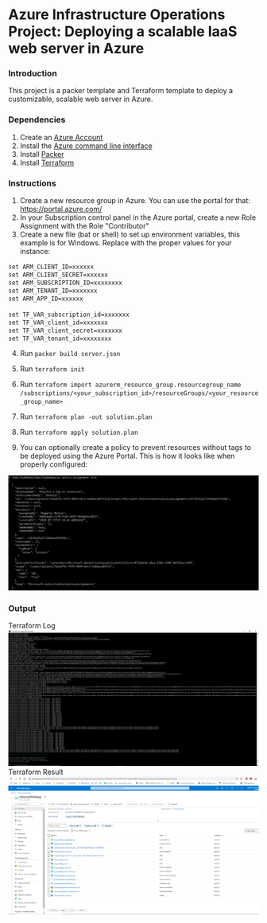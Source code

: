# Azure Infrastructure Operations Project: Deploying a scalable IaaS web server in Azure

### Introduction
This project is a packer template and Terraform template to deploy a customizable, scalable web server in Azure.

### Dependencies
1. Create an [Azure Account](https://portal.azure.com) 
2. Install the [Azure command line interface](https://docs.microsoft.com/en-us/cli/azure/install-azure-cli?view=azure-cli-latest)
3. Install [Packer](https://www.packer.io/downloads)
4. Install [Terraform](https://www.terraform.io/downloads.html)

### Instructions
1. Create a new resource group in Azure. You can use the portal for that: https://portal.azure.com/
2. In your Subscription control panel in the Azure portal, create a new Role Assignment with the Role "Contributor"
3. Create a new file (bat or shell) to set up environment variables, this example is for Windows. Replace with the proper values for your instance:

```
set ARM_CLIENT_ID=xxxxxx
set ARM_CLIENT_SECRET=xxxxxx
set ARM_SUBSCRIPTION_ID=xxxxxxxx
set ARM_TENANT_ID=xxxxxxx
set ARM_APP_ID=xxxxxx

set TF_VAR_subscription_id=xxxxxxx
set TF_VAR_client_id=xxxxxxx
set TF_VAR_client_secret=xxxxxxx
set TF_VAR_tenant_id=xxxxxxxx
```

4. Run `packer build server.json`

5. Run `terraform init`

6. Run `terraform import azurerm_resource_group.resourcegroup_name /subscriptions/<your_subscription_id>/resourceGroups/<your_resource_group_name>`

7. Run `terraform plan -out solution.plan`

8. Run `terraform apply solution.plan`

9. You can optionally create a policy to prevent resources without tags to be deployed using the Azure Portal. This is how it looks like when properly configured:

<img src="/Screenshots/Policy Assignment List.png">


### Output
Terraform Log<br />
<img src="/Screenshots/Terraform apply execution log.png">
Terraform Result<br />
<img src="/Screenshots/Terraform apply execution result.png">


